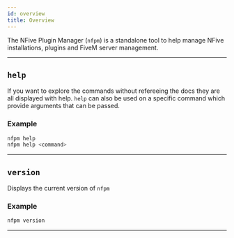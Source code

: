 ```yaml
---
id: overview
title: Overview
---
```


The NFive Plugin Manager (`nfpm`) is a standalone tool to help manage NFive installations, plugins and FiveM server management.

---

## `help`

If you want to explore the commands without refereeing the docs they are all displayed with help.
`help` can also be used on a specific command which provide arguments that can be passed.

### Example

```sh
nfpm help
nfpm help <command>
```

---

## `version`

Displays the current version of `nfpm`

### Example

```sh
nfpm version
```

---

